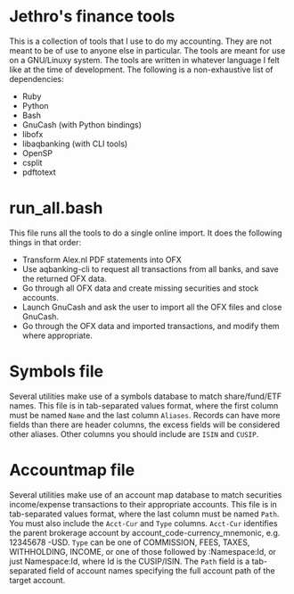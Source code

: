 # Jethro's finance tools

This is a collection of tools that I use to do my accounting. They are not 
meant to be of use to anyone else in particular. The tools are meant for use 
on a GNU/Linuxy system. The tools are written in whatever language I felt 
like at the time of development. The following is a non-exhaustive list of 
dependencies:

  * Ruby
  * Python
  * Bash
  * GnuCash (with Python bindings)
  * libofx
  * libaqbanking (with CLI tools)
  * OpenSP
  * csplit
  * pdftotext

# run_all.bash

This file runs all the tools to do a single online import. It does the 
following things in that order:

  * Transform Alex.nl PDF statements into OFX
  * Use aqbanking-cli to request all transactions from all banks, and save the
    returned OFX data.
  * Go through all OFX data and create missing securities and stock accounts.
  * Launch GnuCash and ask the user to import all the OFX files and close
    GnuCash.
  * Go through the OFX data and imported transactions, and modify them where
    appropriate.

# Symbols file

Several utilities make use of a symbols database to match share/fund/ETF 
names. This file is in tab-separated values format, where the first column 
must be named `Name` and the last column `Aliases`. Records can have more 
fields than there are header columns, the excess fields will be considered 
other aliases. Other columns you should include are `ISIN` and `CUSIP`.

# Accountmap file

Several utilities make use of an account map database to match securities 
income/expense transactions to their appropriate accounts. This file is in 
tab-separated values format, where the last column must be named `Path`. You 
must also include the `Acct-Cur` and `Type` columns. `Acct-Cur` identifies 
the parent brokerage account by account_code-currency_mnemonic, e.g. 
12345678 -USD. `Type` can be one of COMMISSION, FEES, TAXES, WITHHOLDING, 
INCOME, or one of those followed by :Namespace:Id, or just Namespace:Id, 
where Id is the CUSIP/ISIN. The `Path` field is a tab-separated field of 
account names specifying the full account path of the target account.
